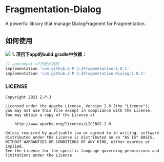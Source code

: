 # Fragmentation-Dialog
A powerful library that manage DialogFragment for Fragmentation.

## 如何使用

[![](https://jitpack.io/v/Z-P-J/ZFragmentation-Dialog.svg)](https://jitpack.io/#Z-P-J/ZFragmentation-Dialog)
**1. 项目下app的build.gradle中依赖：**

````gradle
// appcompat-v7包是必须的
implementation 'com.github.Z-P-J:ZFragmentation:1.0.1'
implementation 'com.github.Z-P-J:ZFragmentation-Dialog:1.0.1'
````

### LICENSE
````
Copyright 2021 Z-P-J

Licensed under the Apache License, Version 2.0 (the "License");
you may not use this file except in compliance with the License.
You may obtain a copy of the License at

    http://www.apache.org/licenses/LICENSE-2.0

Unless required by applicable law or agreed to in writing, software
distributed under the License is distributed on an "AS IS" BASIS,
WITHOUT WARRANTIES OR CONDITIONS OF ANY KIND, either express or implied.
See the License for the specific language governing permissions and
limitations under the License.
````
